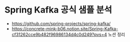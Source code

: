 # Spring Kafka 공식 샘플 분석

* https://github.com/spring-projects/spring-kafka/
* https://concrete-mink-b06.notion.site/Spring-Kafka-cf31262cce9b482f96986134d4c0d249?pvs=4 노션 정리